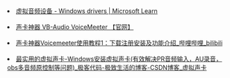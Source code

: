 <li><a href="https://learn.microsoft.com/zh-cn/windows-hardware/drivers/audio/virtual-audio-devices">虚拟音频设备 - Windows drivers | Microsoft Learn</a></li><br>
<li><a href="https://vb-audio.com/Voicemeeter/index.htm">声卡神器 VB-Audio VoiceMeeter 【官网】</a></li><br>
<li><a href="https://www.bilibili.com/video/av37542184/?vd_source=d7b4ba1ffd9118adea2da33392ae3c96">声卡神器Voicemeeter使用教程1：下载注册安装及功能介绍_哔哩哔哩_bilibili</a></li><br>
<li><a href="https://blog.csdn.net/qq_39677429/article/details/118729875">最实用的虚拟声卡-Windows安装虚拟声卡(有效解决PR音频输入，AU录音，obs多音频原控制等问题)_极客代码-极致生活的博客-CSDN博客_虚拟声卡</a></li><br>
